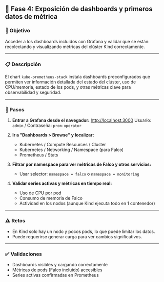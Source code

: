 ## 🧪 Fase 4: Exposición de dashboards y primeros datos de métrica

### 🌟 Objetivo

Acceder a los dashboards incluidos con Grafana y validar que se están recolectando y visualizando métricas del clúster Kind correctamente.

---

### 📋 Descripción

El chart `kube-prometheus-stack` instala dashboards preconfigurados que permiten ver información detallada del estado del clúster, uso de CPU/memoria, estado de los pods, y otras métricas clave para observabilidad y seguridad.

---

### 🔭 Pasos

1. **Entrar a Grafana desde el navegador:**
   [http://localhost:3000](http://localhost:3000)
   Usuario: `admin` / Contraseña: `prom-operator`

2. **Ir a "Dashboards > Browse" y localizar:**

   * Kubernetes / Compute Resources / Cluster
   * Kubernetes / Networking / Namespace (para Falco)
   * Prometheus / Stats

3. **Filtrar por namespace para ver métricas de Falco y otros servicios:**

   * Usar selector: `namespace = falco` o `namespace = monitoring`

4. **Validar series activas y métricas en tiempo real:**

   * Uso de CPU por pod
   * Consumo de memoria de Falco
   * Actividad en los nodos (aunque Kind ejecuta todo en 1 contenedor)

---

### ⚠️ Retos

* En Kind solo hay un nodo y pocos pods, lo que puede limitar los datos.
* Puede requerirse generar carga para ver cambios significativos.

---

### ✅ Validaciones

* Dashboards visibles y cargando correctamente
* Métricas de pods (Falco incluido) accesibles
* Series activas confirmadas en Prometheus
